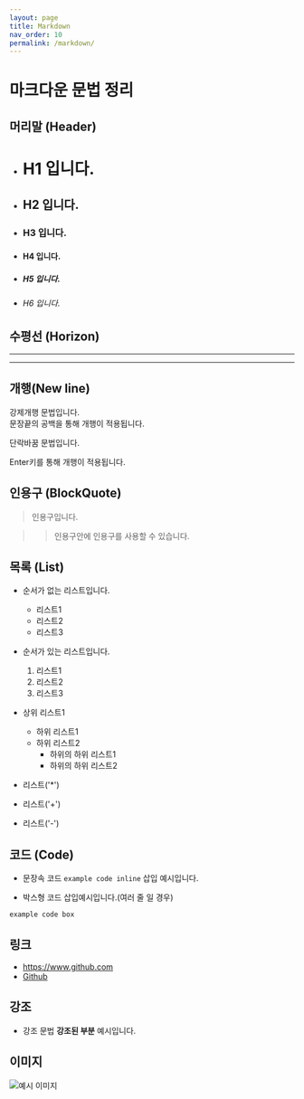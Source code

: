 ```yaml
---
layout: page
title: Markdown
nav_order: 10
permalink: /markdown/
---
```



# 마크다운 문법 정리


## 머리말 (Header)
  - # H1 입니다.

  - ## H2 입니다.

  - ### H3 입니다.

  - #### H4 입니다.

  - ##### H5 입니다.

  - ###### H6 입니다.

## 수평선 (Horizon)
  
***
------------------

## 개행(New line)

강제개행 문법입니다.  
문장끝의 공백을 통해 개행이 적용됩니다.

단락바꿈 문법입니다.

Enter키를 통해 개행이 적용됩니다.

## 인용구 (BlockQuote)

> 인용구입니다.

>> 인용구안에 인용구를 사용할 수 있습니다.

## 목록 (List)

* 순서가 없는 리스트입니다.
  * 리스트1
  * 리스트2
  * 리스트3

* 순서가 있는 리스트입니다.
  1. 리스트1
  2. 리스트2
  3. 리스트3

* 상위 리스트1
  * 하위 리스트1
  * 하위 리스트2
    * 하위의 하위 리스트1
    * 하위의 하위 리스트2

* 리스트('*')
+ 리스트('+')
- 리스트('-')

## 코드 (Code)

- 문장속 코드 `example code inline` 삽입 예시입니다.

- 박스형 코드 삽입예시입니다.(여러 줄 일 경우)
```
example code box
```

## 링크

- <https://www.github.com>
- [Github](https://www.github.com)

## 강조

- 강조 문법 **강조된 부분** 예시입니다.

## 이미지

![예시 이미지](https://user-images.githubusercontent.com/63364990/151378577-47e91502-dc15-46d3-a611-b4ac9e0905a1.jpeg)
